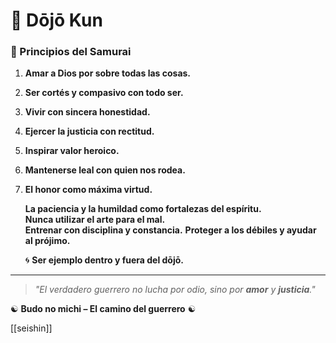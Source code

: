 
# 🏯 Dōjō Kun

### 📜 Principios del Samurai

1. **Amar a Dios por sobre todas las cosas.** 
2. **Ser cortés y compasivo con todo ser.**  
3. **Vivir con sincera honestidad.**
4. **Ejercer la justicia con rectitud.**  
5. **Inspirar valor heroico.**  
6. **Mantenerse leal con quien nos rodea.**
7. **El honor como máxima virtud.**   

	**La paciencia y la humildad como fortalezas del espíritu.**  
	**Nunca utilizar el arte para el mal.**  
	**Entrenar con disciplina y constancia.** 
	**Proteger a los débiles y ayudar al prójimo.**  
	
	🌀 **Ser ejemplo dentro y fuera del dōjō.**  

---

> _"El verdadero guerrero no lucha por odio, sino por **amor** y **justicia**."_  

☯ **Budo no michi – El camino del guerrero** ☯

[[seishin]]
